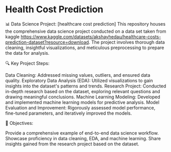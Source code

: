 # Health Cost Prediction
📊 Data Science Project: [healthcare cost prediction]  This repository houses the comprehensive data science project conducted on a data set taken from kaggle https://www.kaggle.com/datasets/akshayhedau/healthcare-costs-prediction-dataset?resource=download. The project involves thorough data cleaning, insightful visualizations, and meticulous preprocessing to prepare the data for analysis.

🔍 Key Project Steps:

Data Cleaning: Addressed missing values, outliers, and ensured data quality.
Exploratory Data Analysis (EDA): Utilized visualizations to gain insights into the dataset's patterns and trends.
Research Project: Conducted in-depth research based on the dataset, exploring relevant questions and drawing meaningful conclusions.
Machine Learning Modeling: Developed and implemented machine learning models for predictive analysis.
Model Evaluation and Improvement: Rigorously assessed model performance, fine-tuned parameters, and iteratively improved the models.

🚀 Objectives:

Provide a comprehensive example of end-to-end data science workflow.
Showcase proficiency in data cleaning, EDA, and machine learning.
Share insights gained from the research project based on the dataset.
